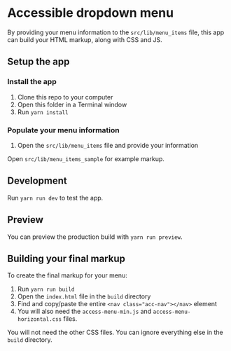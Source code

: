 # Accessible dropdown menu

By providing your menu information to the `src/lib/menu_items` file, this app can build your HTML markup, along with CSS and JS.

## Setup the app

### Install the app

1. Clone this repo to your computer
2. Open this folder in a Terminal window
3. Run `yarn install`

### Populate your menu information

1. Open the `src/lib/menu_items` file and provide your information

Open `src/lib/menu_items_sample` for example markup.

## Development

Run `yarn run dev` to test the app.

## Preview

You can preview the production build with `yarn run preview`.

## Building your final markup

To create the final markup for your menu:

1. Run `yarn run build`
2. Open the `index.html` file in the `build` directory
3. Find and copy/paste the entire `<nav class="acc-nav"></nav>` element
4. You will also need the `access-menu-min.js` and `access-menu-horizontal.css` files.

You will not need the other CSS files. You can ignore everything else in the `build` directory.
